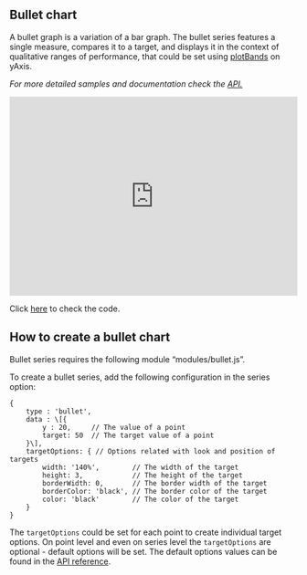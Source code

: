 Bullet chart
------------

A bullet graph is a variation of a bar graph. The bullet series features a single measure, compares it to a target, and displays it in the context of qualitative ranges of performance, that could be set using [plotBands](http://api.highcharts.com/highcharts/yAxis.plotBands) on yAxis.

_For more detailed samples and documentation check the [API.](http://api.highcharts.com/highcharts/plotOptions.bullet)_

<iframe width="320" height="240" style="width: 100%; height: 349px; border: none;" src=https://www.highcharts.com/samples/view.php?path=highcharts/demo/bullet-graph></iframe>

Click [here](http://jsfiddle.net/gh/get/library/pure/highcharts/highcharts/tree/master/samples/highcharts/demo/bullet-graph/) to check the code.

How to create a bullet chart
----------------------------

Bullet series requires the following module “modules/bullet.js”.

To create a bullet series, add the following configuration in the series option:

    
    {
        type : 'bullet',
        data : \[{
            y : 20,     // The value of a point
            target: 50  // The target value of a point 
        }\],
        targetOptions: { // Options related with look and position of targets 
            width: '140%',        // The width of the target 
            height: 3,            // The height of the target 
            borderWidth: 0,       // The border width of the target 
            borderColor: 'black', // The border color of the target 
            color: 'black'        // The color of the target 
        }
    }
    

The `targetOptions` could be set for each point to create individual target options. On point level and even on series level the `targetOptions` are optional - default options will be set. The default options values can be found in the [API reference](http://api.highcharts.com/highcharts/series.bullet).
